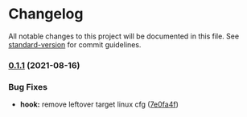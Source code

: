 # Changelog

All notable changes to this project will be documented in this file. See [standard-version](https://github.com/conventional-changelog/standard-version) for commit guidelines.

### [0.1.1](https://github.com/sousandrei/cc-cli/compare/v0.1.0...v0.1.1) (2021-08-16)


### Bug Fixes

* **hook:** remove leftover target linux cfg ([7e0fa4f](https://github.com/sousandrei/cc-cli/commit/7e0fa4f01c89cd5770fbb10c4bd171cbdf288f83))
